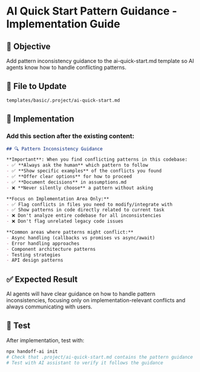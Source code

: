 # AI Quick Start Pattern Guidance - Implementation Guide

## 🎯 Objective
Add pattern inconsistency guidance to the ai-quick-start.md template so AI agents know how to handle conflicting patterns.

## 📝 File to Update
`templates/basic/.project/ai-quick-start.md`

## 🔧 Implementation

### Add this section after the existing content:

```markdown
## 🔍 Pattern Inconsistency Guidance

**Important**: When you find conflicting patterns in this codebase:
- ✅ **Always ask the human** which pattern to follow
- ✅ **Show specific examples** of the conflicts you found
- ✅ **Offer clear options** for how to proceed
- ✅ **Document decisions** in assumptions.md
- ❌ **Never silently choose** a pattern without asking

**Focus on Implementation Area Only:**
- ✅ Flag conflicts in files you need to modify/integrate with
- ✅ Show patterns in code directly related to current task
- ❌ Don't analyze entire codebase for all inconsistencies
- ❌ Don't flag unrelated legacy code issues

**Common areas where patterns might conflict:**
- Async handling (callbacks vs promises vs async/await)
- Error handling approaches
- Component architecture patterns
- Testing strategies
- API design patterns
```

## ✅ Expected Result
AI agents will have clear guidance on how to handle pattern inconsistencies, focusing only on implementation-relevant conflicts and always communicating with users.

## 🧪 Test
After implementation, test with:
```bash
npx handoff-ai init
# Check that .project/ai-quick-start.md contains the pattern guidance
# Test with AI assistant to verify it follows the guidance
```